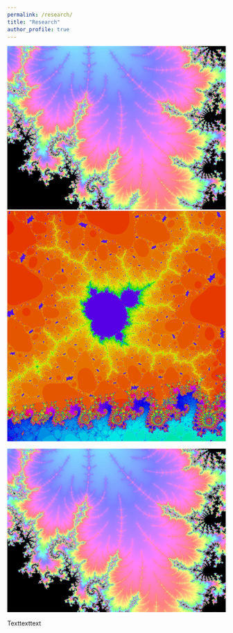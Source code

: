 ```yaml
---
permalink: /research/
title: "Research"
author_profile: true
---
```


![Dendrite](./images/Dendrite.png)
![BabyM](./images/BabyM.png)

<img src="./images/Dendrite.png" alt="">

Texttexttext
